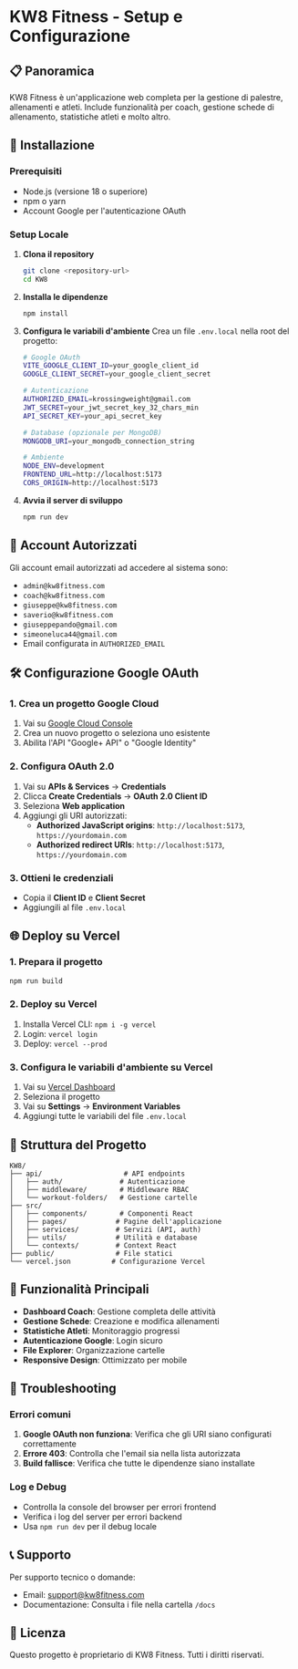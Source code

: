 # KW8 Fitness - Setup e Configurazione

## 📋 Panoramica
KW8 Fitness è un'applicazione web completa per la gestione di palestre, allenamenti e atleti. Include funzionalità per coach, gestione schede di allenamento, statistiche atleti e molto altro.

## 🚀 Installazione

### Prerequisiti
- Node.js (versione 18 o superiore)
- npm o yarn
- Account Google per l'autenticazione OAuth

### Setup Locale

1. **Clona il repository**
   ```bash
   git clone <repository-url>
   cd KW8
   ```

2. **Installa le dipendenze**
   ```bash
   npm install
   ```

3. **Configura le variabili d'ambiente**
   Crea un file `.env.local` nella root del progetto:
   ```bash
   # Google OAuth
   VITE_GOOGLE_CLIENT_ID=your_google_client_id
   GOOGLE_CLIENT_SECRET=your_google_client_secret
   
   # Autenticazione
   AUTHORIZED_EMAIL=krossingweight@gmail.com
   JWT_SECRET=your_jwt_secret_key_32_chars_min
   API_SECRET_KEY=your_api_secret_key
   
   # Database (opzionale per MongoDB)
   MONGODB_URI=your_mongodb_connection_string
   
   # Ambiente
   NODE_ENV=development
   FRONTEND_URL=http://localhost:5173
   CORS_ORIGIN=http://localhost:5173
   ```

4. **Avvia il server di sviluppo**
   ```bash
   npm run dev
   ```

## 🔐 Account Autorizzati

Gli account email autorizzati ad accedere al sistema sono:
- `admin@kw8fitness.com`
- `coach@kw8fitness.com`
- `giuseppe@kw8fitness.com`
- `saverio@kw8fitness.com`
- `giuseppepando@gmail.com`
- `simeoneluca44@gmail.com`
- Email configurata in `AUTHORIZED_EMAIL`

## 🛠 Configurazione Google OAuth

### 1. Crea un progetto Google Cloud
1. Vai su [Google Cloud Console](https://console.cloud.google.com/)
2. Crea un nuovo progetto o seleziona uno esistente
3. Abilita l'API "Google+ API" o "Google Identity"

### 2. Configura OAuth 2.0
1. Vai su **APIs & Services** → **Credentials**
2. Clicca **Create Credentials** → **OAuth 2.0 Client ID**
3. Seleziona **Web application**
4. Aggiungi gli URI autorizzati:
   - **Authorized JavaScript origins**: `http://localhost:5173`, `https://yourdomain.com`
   - **Authorized redirect URIs**: `http://localhost:5173`, `https://yourdomain.com`

### 3. Ottieni le credenziali
- Copia il **Client ID** e **Client Secret**
- Aggiungili al file `.env.local`

## 🌐 Deploy su Vercel

### 1. Prepara il progetto
```bash
npm run build
```

### 2. Deploy su Vercel
1. Installa Vercel CLI: `npm i -g vercel`
2. Login: `vercel login`
3. Deploy: `vercel --prod`

### 3. Configura le variabili d'ambiente su Vercel
1. Vai su [Vercel Dashboard](https://vercel.com/dashboard)
2. Seleziona il progetto
3. Vai su **Settings** → **Environment Variables**
4. Aggiungi tutte le variabili del file `.env.local`

## 📁 Struttura del Progetto

```
KW8/
├── api/                    # API endpoints
│   ├── auth/              # Autenticazione
│   ├── middleware/        # Middleware RBAC
│   └── workout-folders/   # Gestione cartelle
├── src/
│   ├── components/        # Componenti React
│   ├── pages/            # Pagine dell'applicazione
│   ├── services/         # Servizi (API, auth)
│   ├── utils/            # Utilità e database
│   └── contexts/         # Context React
├── public/               # File statici
└── vercel.json          # Configurazione Vercel
```

## 🔧 Funzionalità Principali

- **Dashboard Coach**: Gestione completa delle attività
- **Gestione Schede**: Creazione e modifica allenamenti
- **Statistiche Atleti**: Monitoraggio progressi
- **Autenticazione Google**: Login sicuro
- **File Explorer**: Organizzazione cartelle
- **Responsive Design**: Ottimizzato per mobile

## 🐛 Troubleshooting

### Errori comuni
1. **Google OAuth non funziona**: Verifica che gli URI siano configurati correttamente
2. **Errore 403**: Controlla che l'email sia nella lista autorizzata
3. **Build fallisce**: Verifica che tutte le dipendenze siano installate

### Log e Debug
- Controlla la console del browser per errori frontend
- Verifica i log del server per errori backend
- Usa `npm run dev` per il debug locale

## 📞 Supporto

Per supporto tecnico o domande:
- Email: support@kw8fitness.com
- Documentazione: Consulta i file nella cartella `/docs`

## 📄 Licenza

Questo progetto è proprietario di KW8 Fitness. Tutti i diritti riservati.
